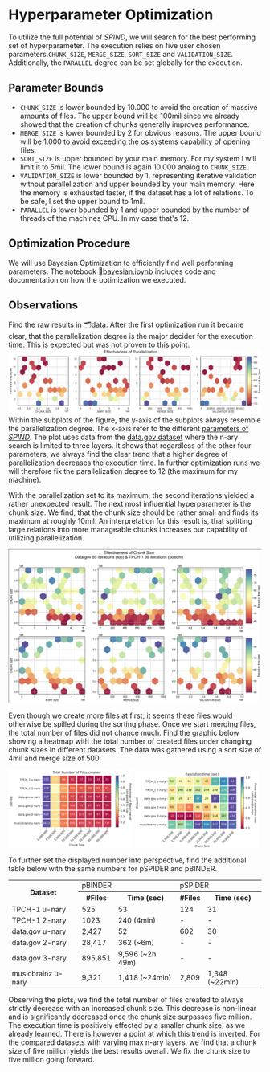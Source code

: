 # Hyperparameter Optimization
To utilize the full potential of _SPIND_, we will search for the best performing set of hyperparameter. The execution relies on five user chosen parameters.`CHUNK_SIZE`, `MERGE_SIZE`, `SORT_SIZE` and `VALIDATION_SIZE`. Additionally, the `PARALLEL` degree can be set globally for the execution.

## Parameter Bounds
- `CHUNK_SIZE` is lower bounded by 10.000 to avoid the creation of massive amounts of files. The upper bound will be 100mil since we already showed that the creation of chunks generally improves performance.
- `MERGE_SIZE` is lower bounded by 2 for obvious reasons. The upper bound will be 1.000 to avoid exceeding the os systems capability of opening files.
- `SORT_SIZE` is upper bounded by your main memory. For my system I will limit it to 5mil. The lower bound is again 10.000 analog to `CHUNK_SIZE`.
- `VALIDATION_SIZE` is lower bounded by 1, representing iterative validation without parallelization and upper bounded by your main memory. Here the memory is exhausted faster, if the dataset has a lot of relations. To be safe, I set the upper bound to 1mil.
- `PARALLEL` is lower bounded by 1 and upper bounded by the number of threads of the machines CPU. In my case that's 12.

## Optimization Procedure
We will use Bayesian Optimization to efficiently find well performing parameters. The notebook [📘bayesian.ipynb](./bayesian.ipynb) includes code and documentation on how the optimization we executed.

## Observations
Find the raw results in [🗂️data](./data/). After the first optimization run it became clear, that the parallelization degree is the major decider for the execution time. This is expected but was not proven to this point.
![A plot of the results that displays the effectiveness of parallelization.](./results/parallelization.jpeg)
Within the subplots of the figure, the y-axis of the subplots always resemble the parallelization degree. The x-axis refer to the different [parameters of _SPIND_](https://github.com/Jakob-L-M/spind/blob/main/README.md). The plot uses data from the [data.gov dataset](https://github.com/Jakob-L-M/partial-inclusion-dependencies/tree/main/data/data.gov) where the n-ary search is limited to three layers. It shows that regardless of the other four parameters, we always find the clear trend that a higher degree of parallelization decreases the execution time. In further optimization runs we will therefore fix the parallelization degree to 12 (the maximum for my machine).

With the parallelization set to its maximum, the second iterations yielded a rather unexpected result. The next most influential hyperparameter is the chunk size. We find, that the chunk size should be rather small and finds its maximum at roughly 10mil. An interpretation for this result is, that splitting large relations into more manageable chunks increases our capability of utilizing parallelization.

![A plot of the results that displays the effectiveness different of chunk sizes.](./results/chunk_size.jpeg)

Even though we create more files at first, it seems these files would otherwise be spilled during the sorting phase. Once we start merging files, the total number of files did not chance much. Find the graphic below showing a heatmap with the total number of created files under changing chunk sizes in different datasets. The data was gathered using a sort size of 4mil and merge size of 500.

<img src="./results/chunk_size_files.jpeg" alt="drawing" width="49%"/>
<img src="./results/chunk_size_time.jpeg" alt="drawing" width="49%"/>

To further set the displayed number into perspective, find the additional table below with the same numbers for pSPIDER and pBINDER.

<table>
  <tr>
    <th rowspan="2">Dataset</th>
    <td colspan="2">pBINDER</td>
    <td colspan="2">pSPIDER</td>
  </tr>
  <tr>
    <th>#Files</th>
    <th>Time (sec)</th>
    <th>#Files</th>
    <th>Time (sec)</th>
  </tr>
  <tr>
    <td>TPCH-1 u-nary</td>
    <td>525</td>
    <td>53</td>
    <td>124</td>
    <td>31</td>
  </tr>
  <tr>
    <td>TPCH-1 2-nary</td>
    <td>1023</td>
    <td>240 (4min)</td>
    <td>-</td>
    <td>-</td>
  </tr>
  <tr>
    <td>data.gov u-nary</td>
    <td>2,427</td>
    <td>52</td>
    <td>602</td>
    <td>30</td>
  </tr>
  <tr>
    <td>data.gov 2-nary</td>
    <td>28,417</td>
    <td>362 (~6m)</td>
    <td>-</td>
    <td>-</td>
  </tr>
  <tr>
    <td>data.gov 3-nary</td>
    <td>895,851</td>
    <td>9,596 (~2h 49m)</td>
    <td>-</td>
    <td>-</td>
  </tr>
  <tr>
    <td>musicbrainz u-nary</td>
    <td>9,321</td>
    <td>1,418 (~24min)</td>
    <td>2,809</td>
    <td>1,348 (~22min)</td>
  </tr>
</table>


Observing the plots, we find the total number of files created to always strictly decrease with an increased chunk size. This decrease is non-linear and is significantly decreased once the chunk size surpasses five million. The execution time is positively effected by a smaller chunk size, as we already learned. There is however a point at which this trend is inverted. For the compared datasets with varying max n-ary layers, we find that a chunk size of five million yields the best results overall. We fix the chunk size to five million going forward.